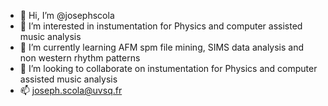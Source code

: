 - 👋 Hi, I’m @josephscola
- 👀 I’m interested in instumentation for Physics and computer assisted music analysis
- 🌱 I’m currently learning AFM spm file mining, SIMS data analysis and non western rhythm patterns
- 💞️ I’m looking to collaborate on instumentation for Physics and computer assisted music analysis
- 📫 joseph.scola@uvsq.fr

<!---
josephscola/josephscola is a ✨ special ✨ repository because its `README.md` (this file) appears on your GitHub profile.
You can click the Preview link to take a look at your changes.
--->
